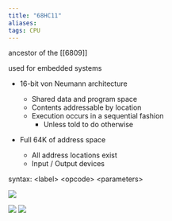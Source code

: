 ```yaml
---
title: "68HC11"
aliases: 
tags: CPU
---
```


ancestor of the [[6809]]

used for embedded systems

- 16-bit von Neumann architecture 
	- Shared data and program space 
	- Contents addressable by location 
	- Execution occurs in a sequential fashion 
		- Unless told to do otherwise 

- Full 64K of address space 
	- All address locations exist 
	- Input / Output devices

syntax: \<label> \<opcode> \<parameters>


![](https://i.imgur.com/I7RgJPj.png)

![](https://i.imgur.com/GT7uipL.png)
![](https://i.imgur.com/qXvRa3A.png)
